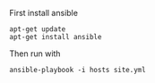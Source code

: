 First install ansible

	apt-get update
	apt-get install ansible

Then run with

	ansible-playbook -i hosts site.yml

